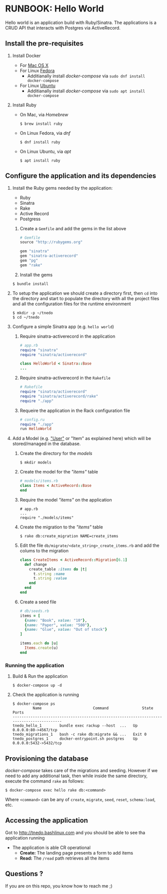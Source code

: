 # RUNBOOK: Hello World
Hello world is an application build with Ruby/Sinatra. The applications is a CRUD API that interacts with Postgres via ActiveRecord.

## Install the pre-requisites

1. Install Docker

   * For [Mac OS X](https://docs.docker.com/v17.12/docker-for-mac/install/#install-and-run-docker-for-mac)
   * For Linux [Fedora](https://docs.docker.com/engine/install/fedora/)
      * Additianally install *docker-compose* via `sudo dnf install docker-compose`
   * For Linux [Ubuntu](https://docs.docker.com/engine/install/ubuntu/)
      * Additianally install *docker-compose* via `sudo apt install docker-compose`

1. Install Ruby

   * On Mac, via *Homebrew*
      ```shell
      $ brew install ruby
      ```
   * On Linux Fedora, via *dnf*
      ```shell
      $ dnf install ruby
      ```
   * On Linux Ubuntu, via *apt*
      ```shell
      $ apt install ruby
      ```

## Configure the application and its dependencies

1. Install the Ruby gems needed by the application:

   * Ruby
   * Sinatra
   * Rake
   * Active Record
   * Postgress

   1. Create a `Gemfile` and add the gems in the list above

      ```ruby
      # Gemfile
      source "http://rubygems.org"

      gem "sinatra"
      gem "sinatra-activerecord"
      gem "pg"
      gem "rake"
      ```

    1. Install the gems

      ```shell
      $ bundle install
      ```

1. To setup the application we should create a directory first, then `cd` into the directory and start to populate the directory with all the project files and all the configuration files for the runtime environment

   ```shell
   $ mkdir -p ~/tnedo
   $ cd ~/tnedo
   ```

1. Configure a simple Sinatra app (e.g. `hello world`)


   1. Require sinatra-activerecord in the application

      ```ruby
      # app.rb
      require "sinatra"
      require "sinatra/activerecord"

      class HelloWorld < Sinatra::Base
      ...
      ```

   1. Require sinatra-activerecord in the `Rakefile`

      ```ruby
      # Rakefile
      require "sinatra/activerecord"
      require "sinatra/activerecord/rake"
      require "./app"
      ```

   1. Requeire the application in the Rack configuration file

      ```ruby
      # config.ru
      require "./app"
      run HelloWorld
       ```

1. Add a Model (e.g. ["User"](https://github.com/sinatra-activerecord/sinatra-activerecord) or "Item" as explained here) which will be stored/managed in the database.

   1. Create the directory for the *models*

      ```shell
      $ mkdir models
      ```

   1. Create the model for the *"items"* table

      ```ruby
      # models/items.rb
      class Items < ActiveRecord::Base
      end
      ```

   1. Require the model *"items"* on the application

      ```
      # app.rb
      ...
      require "./models/items"

      ```

   1. Create the migration to the *"items"* table

      ```shell
      $ rake db:create_migration NAME=create_items
      ```

   1. Edit the file `db/migrate/<date_string>_create_items.rb` and add the colums to the migration

      ```ruby
      class CreateItems < ActiveRecord::Migration[6.1]
        def change
          create_table :items do |t|
            t.string :name
            t.string :value
          end
        end
      end
      ```

   1. Create a seed file

      ```ruby
      # db/seeds.rb
      items = [
        {name: "Book", value: "10"},
        {name: "Paper", value: "500"},
        {name: "Glue", value: "Out of stock"}
      ]

      items.each do |u|
        Items.create(u)
      end
      ```

### Running the application

1. Build & Run the application

   ```shell
   $ docker-compose up -d
   ```

1. Check the application is running

   ```shell
   $ docker-compose ps
            Name                       Command               State            Ports         
   -----------------------------------------------------------------------------------------
   tnedo_hello_1        bundle exec rackup --host  ...   Up       0.0.0.0:80->4567/tcp  
   tnedo_migrations_1   bash -c rake db:migrate && ...   Exit 0                         
   tnedo_postgres_1     docker-entrypoint.sh postgres    Up       0.0.0.0:5432->5432/tcp
   ```

## Provisioning the database

*docker-compose* takes care of the migrations and seeding. However if we need to add any additional task, then while inside the same directory, execute the command `rake` as follows:

```shell
$ docker-compose exec hello rake db:<command>
```

Where `<command>` can be any of `create`, `migrate`, `seed`, `reset`, `schema:load`, etc. 

## Accessing the application

Got to http://tnedo.bashlinux.com and you should be able to see tha application running

* The application is able CR operational
   * **Create:** The landing page presents a form to add items
   * **Read:** The `/read` path retrieves all the items

## Questions ?

If you are on this repo, you know how to reach me ;)
